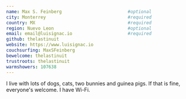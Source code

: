 ```yaml
---
name: Max S. Feinberg                         #optional
city: Monterrey                               #required
country: MX                                   #required
region: Nuevo Leon                            #optional
email: email@luisignac.io                     #required
github: thelastinuit
website: https://www.luisignac.io
couchsurfing: MaxSFeinberg
bewelcome: thelastinuit
trustroots: thelastinuit
warmshowers: 107638
---
```


I live with lots of dogs, cats, two bunnies and guinea pigs. If that is fine, everyone's welcome. I have Wi-Fi.
